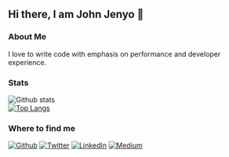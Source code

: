 ## Hi there, I am <b>John Jenyo</b>  👋


### About Me

I love to write code with emphasis on performance and developer experience.

### Stats
![Github stats](https://github-readme-stats.vercel.app/api?username=foreign1&theme=moltack&show_icons=true&count_private=true&hide=stars,contribs) <br>
[![Top Langs](https://github-readme-stats.vercel.app/api/top-langs/?username=foreign1&hide=Jupyter%20Notebook)](https://github.com/foreign1/github-readme-stats)

### Where to find me
<p>
  <a href="https://github.com/foreign1" target="_blank"><img alt="Github" src="https://img.shields.io/badge/GitHub-%2312100E.svg?&style=for-the-badge&logo=Github&logoColor=white" /></a> 
  <a href="https://twitter.com/foreign1" target="_blank"><img alt="Twitter" src="https://img.shields.io/badge/twitter-%231DA1F2.svg?&style=for-the-badge&logo=twitter&logoColor=white" /></a> 
  <a href="https://www.linkedin.com/in/john-jenyo" target="_blank"><img alt="LinkedIn" src="https://img.shields.io/badge/linkedin-%230077B5.svg?&style=for-the-badge&logo=linkedin&logoColor=white" /></a> 
  <a href="https://medium.com/@foreign1" target="_blank"><img alt="Medium" src="https://img.shields.io/badge/medium-%2312100E.svg?&style=for-the-badge&logo=medium&logoColor=white" /></a>
</p>
